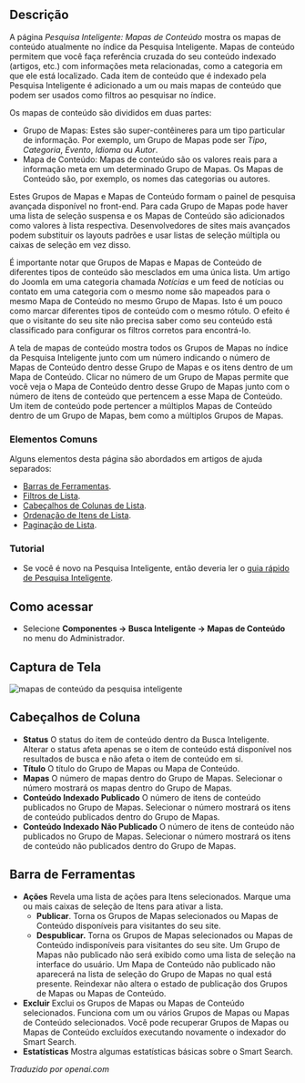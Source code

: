 <!-- Filename: Help4.x:Smart_Search:_Content_Maps  / Display title: Pesquisa Inteligente: Mapas de Conteúdo -->

## Descrição

A página *Pesquisa Inteligente: Mapas de Conteúdo* mostra os mapas de conteúdo atualmente no índice da Pesquisa Inteligente. Mapas de conteúdo permitem que você faça referência cruzada do seu conteúdo indexado (artigos, etc.) com informações meta relacionadas, como a categoria em que ele está localizado. Cada item de conteúdo que é indexado pela Pesquisa Inteligente é adicionado a um ou mais mapas de conteúdo que podem ser usados como filtros ao pesquisar no índice.

Os mapas de conteúdo são divididos em duas partes:

- Grupo de Mapas: Estes são super-contêineres para um tipo particular de informação. Por exemplo, um Grupo de Mapas pode ser *Tipo*, *Categoria*, *Evento*, *Idioma* ou *Autor*.
- Mapa de Conteúdo: Mapas de conteúdo são os valores reais para a informação meta em um determinado Grupo de Mapas. Os Mapas de Conteúdo são, por exemplo, os nomes das categorias ou autores.

Estes Grupos de Mapas e Mapas de Conteúdo formam o painel de pesquisa avançada disponível no front-end. Para cada Grupo de Mapas pode haver uma lista de seleção suspensa e os Mapas de Conteúdo são adicionados como valores à lista respectiva. Desenvolvedores de sites mais avançados podem substituir os layouts padrões e usar listas de seleção múltipla ou caixas de seleção em vez disso.

É importante notar que Grupos de Mapas e Mapas de Conteúdo de diferentes tipos de conteúdo são mesclados em uma única lista. Um artigo do Joomla em uma categoria chamada *Notícias* e um feed de notícias ou contato em uma categoria com o mesmo nome são mapeados para o mesmo Mapa de Conteúdo no mesmo Grupo de Mapas. Isto é um pouco como marcar diferentes tipos de conteúdo com o mesmo rótulo. O efeito é que o visitante do seu site não precisa saber como seu conteúdo está classificado para configurar os filtros corretos para encontrá-lo.

A tela de mapas de conteúdo mostra todos os Grupos de Mapas no índice da Pesquisa Inteligente junto com um número indicando o número de Mapas de Conteúdo dentro desse Grupo de Mapas e os itens dentro de um Mapa de Conteúdo. Clicar no número de um Grupo de Mapas permite que você veja o Mapa de Conteúdo dentro desse Grupo de Mapas junto com o número de itens de conteúdo que pertencem a esse Mapa de Conteúdo. Um item de conteúdo pode pertencer a múltiplos Mapas de Conteúdo dentro de um Grupo de Mapas, bem como a múltiplos Grupos de Mapas.

### Elementos Comuns

Alguns elementos desta página são abordados em artigos de ajuda separados:

* [Barras de Ferramentas](jdocmanual?article=help/common-elements/toolbars).
* [Filtros de Lista](jdocmanual?article=help/common-elements/list-filters).
* [Cabeçalhos de Colunas de Lista](jdocmanual?article=help/common-elements/list-column-headers).
* [Ordenação de Itens de Lista](jdocmanual?article=help/common-elements/list-ordering).
* [Paginação de Lista](jdocmanual?article=help/common-elements/list-pagination).

### Tutorial

* Se você é novo na Pesquisa Inteligente, então deveria ler o [guia rápido de Pesquisa Inteligente](https://docs.joomla.org/Smart_Search_quickstart_guide).

## Como acessar

- Selecione **Componentes → Busca Inteligente → Mapas de Conteúdo** no menu do Administrador.

## Captura de Tela

![mapas de conteúdo da pesquisa inteligente](../../../ptbr/images/smart-search/smart-search-content-maps.png)

## Cabeçalhos de Coluna

- **Status** O status do item de conteúdo dentro da Busca Inteligente. Alterar o 
  status afeta apenas se o item de conteúdo está disponível nos resultados de busca
  e não afeta o item de conteúdo em si.
- **Título** O título do Grupo de Mapas ou Mapa de Conteúdo.
- **Mapas** O número de mapas dentro do Grupo de Mapas. Selecionar o
  número mostrará os mapas dentro do Grupo de Mapas.
- **Conteúdo Indexado Publicado** O número de itens de conteúdo publicados
  no Grupo de Mapas. Selecionar o número mostrará os itens de conteúdo publicados
  dentro do Grupo de Mapas.
- **Conteúdo Indexado Não Publicado** O número de itens de conteúdo não
  publicados no Grupo de Mapas. Selecionar o número mostrará os itens de conteúdo 
  não publicados dentro do Grupo de Mapas.

## Barra de Ferramentas

- **Ações** Revela uma lista de ações para Itens selecionados. Marque uma
  ou mais caixas de seleção de Itens para ativar a lista.
  - **Publicar**. Torna os Grupos de Mapas selecionados ou Mapas de Conteúdo disponíveis para
    visitantes do seu site.
  - **Despublicar.** Torna os Grupos de Mapas selecionados ou Mapas de Conteúdo
    indisponíveis para visitantes do seu site. Um Grupo de Mapas não publicado
    não será exibido como uma lista de seleção na interface do usuário. Um Mapa de Conteúdo não publicado
    não aparecerá na lista de seleção do Grupo de Mapas no qual está presente. Reindexar 
    não altera o estado de publicação dos Grupos de Mapas ou Mapas de Conteúdo.
- **Excluir** Exclui os Grupos de Mapas ou Mapas de Conteúdo selecionados. Funciona
  com um ou vários Grupos de Mapas ou Mapas de Conteúdo selecionados. Você pode
  recuperar Grupos de Mapas ou Mapas de Conteúdo excluídos executando novamente o indexador
  do Smart Search.
- **Estatísticas** Mostra algumas estatísticas básicas sobre o Smart Search.

*Traduzido por openai.com*

